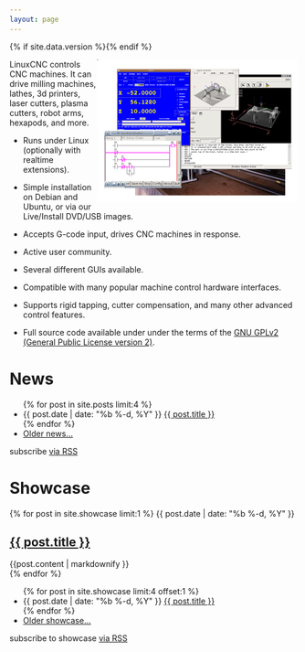 ```yaml
---
layout: page
---
```


{% if site.data.version %}<!-- site built from {{ site.data.version }} -->{% endif %}

<div><img src="images/screen_thumb.png" border="0" alt=" " width="350"
height="250" style="float:right" /></div>

LinuxCNC controls CNC machines.  It can drive milling machines, lathes, 3d
printers, laser cutters, plasma cutters, robot arms, hexapods, and more.

* Runs under Linux (optionally with realtime extensions).

* Simple installation on Debian and Ubuntu, or via our Live/Install
  DVD/USB images.

* Accepts G-code input, drives CNC machines in response.

* Active user community.

* Several different GUIs available.

* Compatible with many popular machine control hardware interfaces.

* Supports rigid tapping, cutter compensation, and many other advanced
  control features.

* Full source code available under under the terms of the [GNU GPLv2
  (General Public License version 2)][GPLv2].

<div id="site-news">
  <h1>News</h1>
  <ul class="posts">
    {% for post in site.posts limit:4 %}
      <li>
        <span class="post-date">{{ post.date | date: "%b %-d, %Y" }}</span>
        <a class="post-link" href="{{ post.url | prepend: site.baseurl }}">{{ post.title }}</a>
      </li>
    {% endfor %}
      <li><a class="post-link" href="news/">Older news...</a></li>
  </ul>

  <p class="rss-subscribe">subscribe <a href="{{ "/feed.xml" | prepend: site.baseurl }}">via RSS</a></p>
</div>

<div class="posts" id="site-showcase">
  <h1>Showcase</h1>
  {% for post in site.showcase limit:1 %}
    <span class="post-date">{{ post.date | date: "%b %-d, %Y" }}</span>
    <h2>
      <a class="post-link" href="{{ post.url | prepend: site.baseurl }}">
        {{ post.title }}
      </a>
    </h2>
    <div class="content">
    {{post.content | markdownify }}
    </div>
  {% endfor %}
  <ul class="posts">
    {% for post in site.showcase limit:4 offset:1 %}
      <li>
        <span class="post-date">{{ post.date | date: "%b %-d, %Y" }}</span>
        <a class="post-link" href="{{ post.url | prepend: site.baseurl }}">{{ post.title }}</a>
      </li>
    {% endfor %}
      <li><a class="post-link" href="showcase/">Older showcase...</a></li>
  </ul>
  <p class="rss-subscribe">subscribe to showcase <a href="{{ "/showcase.xml" | prepend: site.baseurl }}">via RSS</a></p>
</div>

[GPLv2]: http://www.gnu.org/licenses/old-licenses/gpl-2.0.html
